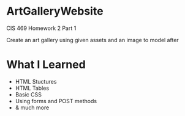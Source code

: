# ArtGalleryWebsite
CIS 469 Homework 2 Part 1

Create an art gallery using given assets and an image to model after

# What I Learned

* HTML Stuctures
* HTML Tables
* Basic CSS
* Using forms and POST methods
* & much more
